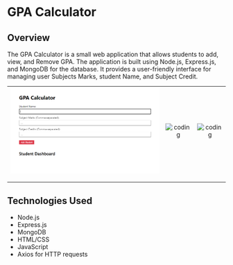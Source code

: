 <h1> GPA Calculator </h1>

<h2>Overview</h2>

<p>
  The GPA Calculator is a small web application that allows students to add, view, and Remove GPA. The application is built using Node.js, Express.js, and MongoDB for the database. It provides a user-friendly interface for managing user Subjects Marks, student Name, and Subject Credit.
</p>


<table>
  <tr>
    <td align="center">
      <img alt="coding" width="400" src="https://github.com/Amantha96/GPA-Calculator/blob/4553e18d8b71fc17542d724a3fab41d78c3003a4/GPA%201.png">
      <p> </p>
    </td>
    <td align="center">
      <img alt="coding" width="400" src="https://github.com/Amantha96/GPA-Calculator/commit/4553e18d8b71fc17542d724a3fab41d78c3003a4#diff-0a7b591b379e4ab508d4c0bfedbf0171e2dc7c035eeea767b7e3235637bac2d9">
     <p>  </p>
    </td>
    <td align="center">
      <img alt="coding" width="400" src="https://github.com/Amantha96/GPA-Calculator/commit/4553e18d8b71fc17542d724a3fab41d78c3003a4#diff-877e6e7e087bf35ae04874ba182dce71e80b0c92d99110995ef8bde4106ed987">
     <p></td>
  </tr>
 
</table>

## Technologies Used

- Node.js
- Express.js
- MongoDB
- HTML/CSS
- JavaScript
- Axios for HTTP requests
